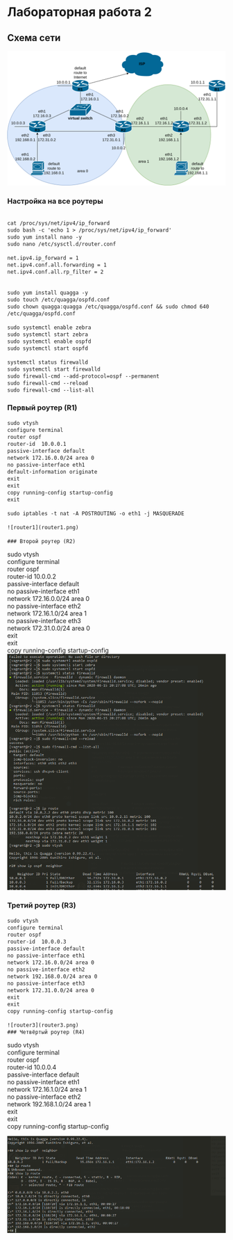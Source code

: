 # Лабораторная работа 2

## Схема сети

![mai](mai.png)

### Настройка на все роутеры
```

cat /proc/sys/net/ipv4/ip_forward
sudo bash -c 'echo 1 > /proc/sys/net/ipv4/ip_forward'
sudo yum install nano -y
sudo nano /etc/sysctl.d/router.conf

net.ipv4.ip_forward = 1
net.ipv4.conf.all.forwarding = 1
net.ipv4.conf.all.rp_filter = 2


sudo yum install quagga -y
sudo touch /etc/quagga/ospfd.conf
sudo chown quagga:quagga /etc/quagga/ospfd.conf && sudo chmod 640 /etc/quagga/ospfd.conf

sudo systemctl enable zebra
sudo systemctl start zebra
sudo systemctl enable ospfd
sudo systemctl start ospfd

systemctl status firewalld
sudo systemctl start firewalld
sudo firewall-cmd --add-protocol=ospf --permanent
sudo firewall-cmd --reload
sudo firewall-cmd --list-all
```
### Первый роутер (R1)
```
sudo vtysh                    		
configure terminal            		
router ospf                   		
router-id  10.0.0.1           		
passive-interface default     		
network 172.16.0.0/24 area 0  		
no passive-interface eth1     		
default-information originate 		
exit                          		
exit                          		
copy running-config startup-config 	
exit                          		

sudo iptables -t nat -A POSTROUTING -o eth1 -j MASQUERADE 

![router1](router1.png)

### Второй роутер (R2)
```
sudo vtysh                    	
configure terminal            	
router ospf                   		
router-id  10.0.0.2           		
passive-interface default     	
no passive-interface eth1     		
network 172.16.0.0/24 area 0  		
no passive-interface eth2     		
network 172.16.1.0/24 area 1  		
no passive-interface eth3     		
network 172.31.0.0/24 area 0  	
exit                          		
exit                          		
copy running-config startup-config 	
![router2](router2.png)
### Третий роутер (R3)
```
sudo vtysh                     		
configure terminal             		
router ospf                    		
router-id  10.0.0.3            		
passive-interface default      		
no passive-interface eth1      		
network 172.16.0.0/24 area 0   		
no passive-interface eth2      		
network 192.168.0.0/24 area 0  	
no passive-interface eth3      		
network 172.31.0.0/24 area 0   		
exit                           		
exit                           		
copy running-config startup-config 	

![router3](router3.png)
### Четвёртый роутер (R4)
```
sudo vtysh                         	
configure terminal                 
router ospf                        	
router-id  10.0.0.4                	
passive-interface default          	
no passive-interface eth1          	
network 172.16.1.0/24 area 1       	
no passive-interface eth2          	
network 192.168.1.0/24 area 1      	
exit                              
exit                               	
copy running-config startup-config 

![router4](router4.png)
